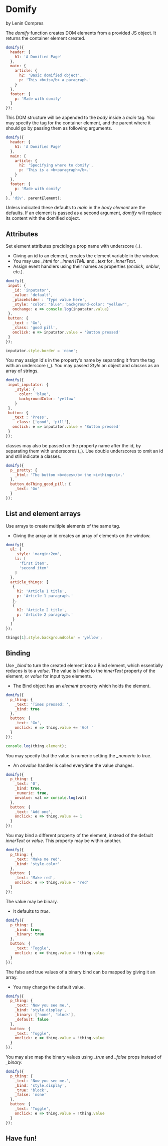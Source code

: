 # Domify
by Lenin Compres

The *domify* function creates DOM elements from a provided JS object. It returns the container element created.

```javascript
domify({
  header: {
    h1: 'A Domified Page'
  },
  main: {
    article: {
      h2: 'Basic domified object',
      p: 'This <b>is</b> a paragraph.'
    }
  },
  footer: {
    p: 'Made with domify'
  }
});
```
This DOM structure will be appended to the *body* inside a *main* tag. You may specify the tag for the container element, and the parent where it should go by passing them as following arguments.

```javascript
domify({
  header: {
    h1: 'A Domified Page'
  },
  main: {
    article: {
      h2: 'Specifying where to domify',
      p: 'This is a <b>paragraph</b>.'
    }
  },
  footer: {
    p: 'Made with domify'
  }
}, 'div', parentElement);
```
Unless indicated these defaults to *main* in the *body element* are the defaults.
If an element is passed as a second argument, *domify* will replace its content with the domified object.

## Attributes

Set element attributes preciding a prop name with underscore (\_). 
* Giving an id to an element, creates the element variable in the window.
* You may use *_html* for *_innerHTML* and *_text* for *_innerText*.
* Assign event handlers using their names as properties (*onclick*, *onblur*, etc.).

```javascript
domify({
 input: {
   _id: 'inputator',
   _value: 'default',
   _placeholder : 'Type value here',
   _style: 'color: "blue"; background-color: "yellow"',
   onchange: e => console.log(inputator.value)
 },
 button: {
   _text : 'Go',
   _class: 'good pill',
   onclick: e => inputator.value = 'Button pressed'
 }
});

inputator.style.border = 'none';
```

You may assign id\'s in the property\'s name by separating it from the tag with an underscore (\_).
You may passed *Style* an object and *classes* as an array of strings.

```javascript
domify({
 input_inputator: {
    _style: {
      color: 'blue',
      backgroundColor: 'yellow'
    }
 },
 button: {
   _text : 'Press',
    _class: ['good', 'pill'],
   onclick: e => inputator.value = 'Button pressed'
 }
});
```

classes may also be passed un the property name after the id, by separating them with underscores (\_).
Use double underscores to omit an id and still indicate a classes.

```javascript
domify({
  p__pretty: {
    _html: 'The button <b>does</b> the <i>thing</i>.'
  },
  button_doThing_good_pill: {
    _text: 'Go'
  }
});
```

## List and element arrays

Use arrays to create multiple alements of the same tag.
* Giving the array an id creates an array of elements on the window.

```javascript
domify({
  ul: {
    _style: 'margin:2em',
    li: [
      'first item',
      'second item'
    ]
  },
  article_things: [
   {
     h2: 'Article 1 title',
     p: 'Article 1 paragraph.'
   },
   {
     h2: 'Article 2 title',
     p: 'Article 2 paragraph.'
   }
  ]
});

things[1].style.backgroundColor = 'yellow';
```

## Binding

Use *_bind* to turn the created element into a Bind element, which essentially reduces is to a *value*. The value is linked to the *innerText* property of the element, or *value* for input type elements.
* The Bind object has an *element* property which holds the element.

```javascript
domify({
  p_thing: {
    _text: 'Times pressed: ',
    _bind: true
  },
  button: {
    _text: 'Go',
    onclick: e => thing.value += 'Go! '
  }
});

console.log(thing.element);
```
You may specify that the value is numeric setting the *_numeric* to true.
* An *onvalue* handler is called everytime the value changes.

```javascript
domify({
  p_thing: {
    _text: '0',
    _bind: true,
    _numeric: true,
    onvalue: val => console.log(val)
  },
  button: {
    _text: 'Add one',
    onclick: e => thing.value += 1
  }
});
```

You may bind a different property of the element, instead of the default *innerText* or *value*.
This property may be within another.

```javascript
domify({
  p_thing: {
    _text: 'Make me red',
    _bind: 'style.color'
  },
  button: {
    _text: 'Make red',
    onclick: e => thing.value = 'red'
  }
});
```

The value may be binary.
* It defaults to *true*.

```javascript
domify({
  p_thing: {
    _bind: true,
    _binary: true
  },
  button: {
    _text: 'Toggle',
    onclick: e => thing.value = !thing.value
  }
});
```

The false and true values of a binary bind can be mapped by giving it an array.
* You may change the default value.

```javascript
domify({
  p_thing: {
    _text: 'Now you see me.',
    _bind: 'style.display',
    _binary: ['none', 'block'],
    _default: false
  },
  button: {
    _text: 'Toggle',
    onclick: e => thing.value = !thing.value
  }
});
```

You may also map the binary values using *_true* and *_false* props instead of *_binary*.

```javascript
domify({
  p_thing: {
    _text: 'Now you see me.',
    _bind: 'style.display',
    _true: 'block',
    _false: 'none'
  },
  button: {
    _text: 'Toggle',
    onclick: e => thing.value = !thing.value
  }
});
```

## Have fun!

